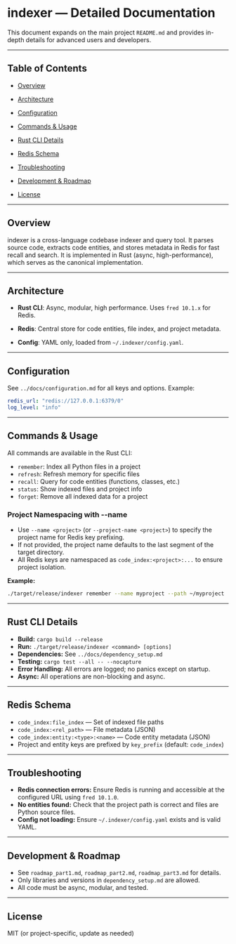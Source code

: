 # indexer — Detailed Documentation

This document expands on the main project `README.md` and provides in-depth details for advanced users and developers.

---

## Table of Contents
- [Overview](#overview)
- [Architecture](#architecture)
- [Configuration](#configuration)
- [Commands & Usage](#commands--usage)
- [Rust CLI Details](#rust-cli-details)

- [Redis Schema](#redis-schema)
- [Troubleshooting](#troubleshooting)
- [Development & Roadmap](#development--roadmap)
- [License](#license)

---

## Overview
indexer is a cross-language codebase indexer and query tool. It parses source code, extracts code entities, and stores metadata in Redis for fast recall and search. It is implemented in Rust (async, high-performance), which serves as the canonical implementation.

---

## Architecture
- **Rust CLI**: Async, modular, high performance. Uses `fred 10.1.x` for Redis.

- **Redis**: Central store for code entities, file index, and project metadata.
- **Config**: YAML only, loaded from `~/.indexer/config.yaml`.

---

## Configuration
See `../docs/configuration.md` for all keys and options. Example:
```yaml
redis_url: "redis://127.0.0.1:6379/0"
log_level: "info"
```

---

## Commands & Usage
All commands are available in the Rust CLI:
- `remember`: Index all Python files in a project
- `refresh`: Refresh memory for specific files
- `recall`: Query for code entities (functions, classes, etc.)
- `status`: Show indexed files and project info
- `forget`: Remove all indexed data for a project

### Project Namespacing with --name
- Use `--name <project>` (or `--project-name <project>`) to specify the project name for Redis key prefixing.
- If not provided, the project name defaults to the last segment of the target directory.
- All Redis keys are namespaced as `code_index:<project>:...` to ensure project isolation.

**Example:**
```bash
./target/release/indexer remember --name myproject --path ~/myproject
```

---

## Rust CLI Details
- **Build:** `cargo build --release`
- **Run:** `./target/release/indexer <command> [options]`
- **Dependencies:** See `../docs/dependency_setup.md`
- **Testing:** `cargo test --all -- --nocapture`
- **Error Handling:** All errors are logged; no panics except on startup.
- **Async:** All operations are non-blocking and async.

---

## Redis Schema
- `code_index:file_index` — Set of indexed file paths
- `code_index:<rel_path>` — File metadata (JSON)
- `code_index:entity:<type>:<name>` — Code entity metadata (JSON)
- Project and entity keys are prefixed by `key_prefix` (default: `code_index`)

---

## Troubleshooting
- **Redis connection errors:** Ensure Redis is running and accessible at the configured URL using `fred 10.1.0`.
- **No entities found:** Check that the project path is correct and files are Python source files.
- **Config not loading:** Ensure `~/.indexer/config.yaml` exists and is valid YAML.

---

## Development & Roadmap
- See `roadmap_part1.md`, `roadmap_part2.md`, `roadmap_part3.md` for details.
- Only libraries and versions in `dependency_setup.md` are allowed.
- All code must be async, modular, and tested.

---

## License
MIT (or project-specific, update as needed)
